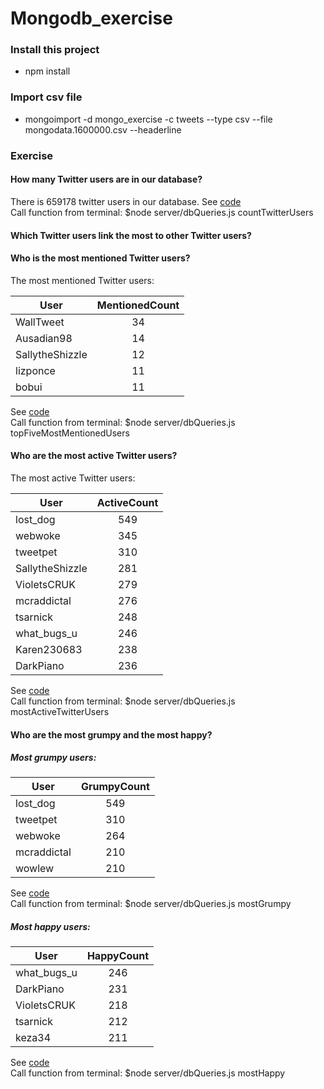 # Mongodb_exercise

### Install this project
* npm install

### Import csv file
* mongoimport -d mongo_exercise -c tweets --type csv --file mongodata.1600000.csv --headerline

### Exercise

#### How many Twitter users are in our database?
There is 659178 twitter users in our database. See [code](https://github.com/nikolai94/Mongodb_exercise/blob/master/server/dbQueries.js#L8) <br />
Call function from terminal: $node server/dbQueries.js countTwitterUsers

#### Which Twitter users link the most to other Twitter users? 

#### Who is the most mentioned Twitter users?
The most mentioned Twitter users:

| User            | MentionedCount |
| -------------   |:-------------: | 
| WallTweet       | 34             |
| Ausadian98      | 14             |
| SallytheShizzle | 12             |
| lizponce        | 11             |
| bobui           | 11             |

See [code](https://github.com/nikolai94/Mongodb_exercise/blob/master/server/dbQueries.js#L35) <br />
Call function from terminal: $node server/dbQueries.js topFiveMostMentionedUsers

#### Who are the most active Twitter users?
The most active Twitter users:

| User            |    ActiveCount |
| -------------   |:-------------: | 
| lost_dog        | 549            |
| webwoke         | 345            |
| tweetpet        | 310            |
| SallytheShizzle | 281            |
| VioletsCRUK     | 279            |
| mcraddictal     | 276            |
| tsarnick        | 248            |
| what_bugs_u     | 246            |
| Karen230683     | 238            |
| DarkPiano       | 236            |

See [code](https://github.com/nikolai94/Mongodb_exercise/blob/master/server/dbQueries.js#L51) <br />
Call function from terminal: $node server/dbQueries.js mostActiveTwitterUsers

#### Who are the most grumpy and the most happy?

##### Most grumpy users:

| User            | GrumpyCount    |
| -------------   |:-------------: | 
| lost_dog        | 549            |
| tweetpet        | 310            |
| webwoke         | 264            |
| mcraddictal     | 210            |
| wowlew          | 210            |

See [code](https://github.com/nikolai94/Mongodb_exercise/blob/master/server/dbQueries.js#L66) <br />
Call function from terminal: $node server/dbQueries.js mostGrumpy

##### Most happy users:

| User            | HappyCount     |
| -------------   |:-------------: | 
| what_bugs_u     | 246            |
| DarkPiano       | 231            |
| VioletsCRUK     | 218            |
| tsarnick        | 212            |
| keza34          | 211            |

See [code](https://github.com/nikolai94/Mongodb_exercise/blob/master/server/dbQueries.js#L81) <br />
Call function from terminal: $node server/dbQueries.js mostHappy




